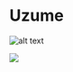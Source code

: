 # Uzume
![alt text](https://healthtechmagazine.net/sites/healthtechmagazine.net/files/styles/cdw_hero/public/articles/%5Bcdw_tech_site%3Afield_site_shortname%5D/201901/HT_Perfcon_Computer_vision.jpg?itok=oce6ZAJD)

[![](http://img.youtube.com/vi/L2z_lmMvkd8/0.jpg)](http://www.youtube.com/watch?v=L2z_lmMvkd8 "")
